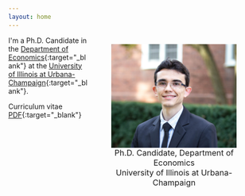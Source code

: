 ```yaml
---
layout: home
---
```


 <style type="text/css">
  figure, div.figure {
      float: right;
      width: 50%;
      text-align: center;
      font-size: smaller;
      padding: 0.4em;
      text-indent: 0;
    }
  </style>

<figure>
<img src="./files/profile.jpg" alt="profile" style="width: 350px;" align="right" />
<figcaption align="right"><p align="center"><font size="3">Ph.D. Candidate, Department of Economics <br/>University of Illinois at Urbana-Champaign</font></p></figcaption>
</figure>

I'm a Ph.D. Candidate in the [Department of Economics](https://economics.illinois.edu/){:target="_blank"} at the [University of Illinois at Urbana-Champaign](https://illinois.edu/){:target="_blank"}. 

Curriculum vitae [PDF](/files/vpsantanna_CV.pdf){:target="_blank"}
